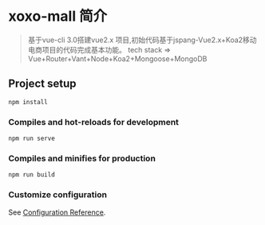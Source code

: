# xoxo-mall 简介

> 基于vue-cli 3.0搭建vue2.x 项目,初始代码基于jspang-Vue2.x+Koa2移动电商项目的代码完成基本功能。
> tech stack => Vue+Router+Vant+Node+Koa2+Mongoose+MongoDB

## Project setup
```
npm install
```

### Compiles and hot-reloads for development
```
npm run serve
```

### Compiles and minifies for production
```
npm run build
```

### Customize configuration
See [Configuration Reference](https://cli.vuejs.org/config/).
